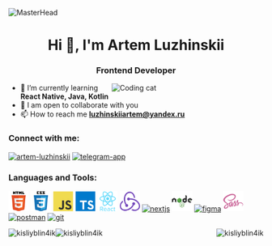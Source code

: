 ![MasterHead](https://user-images.githubusercontent.com/74038190/225813708-98b745f2-7d22-48cf-9150-083f1b00d6c9.gif)
<h1 align="center">Hi 👋, I'm Artem Luzhinskii</h1>
<h3 align="center">Frontend Developer</h3>
<img align="right" alt="Coding cat" width="300" src="https://media0.giphy.com/media/v1.Y2lkPTc5MGI3NjExczd1ZThyejlwZnA4YXQzMG0xaDNyeHNqeDkwcDN3a2ZhZzk0M2MxciZlcD12MV9pbnRlcm5hbF9naWZfYnlfaWQmY3Q9cw/F73KLZL9eAfDcDQFAt/giphy.gif">

- 🌱 I’m currently learning **React Native, Java, Kotlin**
- 🤝 I am open to collaborate with you
- 📫 How to reach me **luzhinskiiartem@yandex.ru**
  
<h3 align="left">Connect with me:</h3>
<p align="left">
<a href="https://linkedin.com/in/artem-luzhinskii" target="blank"><img align="center" src="https://raw.githubusercontent.com/rahuldkjain/github-profile-readme-generator/master/src/images/icons/Social/linked-in-alt.svg" alt="artem-luzhinskii" height="30" width="40" /></a>
<a target="_blank" href="https://t.me/SirArto"><img align="center" width="40" height="40" src="https://img.icons8.com/fluency/96/telegram-app.png" alt="telegram-app"/></a> 
</p>

<h3 align="left">Languages and Tools:</h3>
<p align="left"> 
  <a href="https://www.w3.org/html/" target="_blank" rel="noreferrer"> 
    <img src="https://raw.githubusercontent.com/devicons/devicon/master/icons/html5/html5-original-wordmark.svg" alt="html5" width="40" height="40"/></a>
  <a href="https://www.w3schools.com/css/" target="_blank" rel="noreferrer"> 
    <img src="https://raw.githubusercontent.com/devicons/devicon/master/icons/css3/css3-original-wordmark.svg" alt="css3" width="40" height="40"/></a> 
  <a href="https://developer.mozilla.org/en-US/docs/Web/JavaScript" target="_blank" rel="noreferrer"> 
    <img src="https://raw.githubusercontent.com/devicons/devicon/master/icons/javascript/javascript-original.svg" alt="javascript" width="40" height="40"/></a> 
  <a href="https://www.typescriptlang.org/" target="_blank" rel="noreferrer"> 
    <img src="https://raw.githubusercontent.com/devicons/devicon/master/icons/typescript/typescript-original.svg" alt="typescript" width="40" height="40"/></a> 
  <a href="https://reactjs.org/" target="_blank" rel="noreferrer"> 
    <img src="https://raw.githubusercontent.com/devicons/devicon/master/icons/react/react-original-wordmark.svg" alt="react" width="40" height="40"/></a>
   <a href="https://redux.js.org" target="_blank" rel="noreferrer"> 
    <img src="https://raw.githubusercontent.com/devicons/devicon/master/icons/redux/redux-original.svg" alt="redux" width="40" height="40"/></a>
  <a href="https://nextjs.org/" target="_blank" rel="noreferrer"> 
    <img src="https://cdn.worldvectorlogo.com/logos/nextjs-2.svg" alt="nextjs" width="40" height="40"/></a>
  <a href="https://nodejs.org" target="_blank" rel="noreferrer"> 
    <img src="https://raw.githubusercontent.com/devicons/devicon/master/icons/nodejs/nodejs-original-wordmark.svg" alt="nodejs" width="40" height="40"/></a> 
  <a href="https://www.figma.com/" target="_blank" rel="noreferrer"> 
    <img src="https://www.vectorlogo.zone/logos/figma/figma-icon.svg" alt="figma" width="40" height="40"/></a> 
  <a href="https://sass-lang.com" target="_blank" rel="noreferrer"> 
    <img src="https://raw.githubusercontent.com/devicons/devicon/master/icons/sass/sass-original.svg" alt="sass" width="40" height="40"/></a> 
  <a href="https://postman.com" target="_blank" rel="noreferrer"> 
    <img src="https://www.vectorlogo.zone/logos/getpostman/getpostman-icon.svg" alt="postman" width="40" height="40"/></a>
  <a href="https://git-scm.com/" target="_blank" rel="noreferrer"> 
    <img src="https://www.vectorlogo.zone/logos/git-scm/git-scm-icon.svg" alt="git" width="40" height="40"/></a>  
</p>

<p><img align="left" src="https://github-readme-stats.vercel.app/api?username=kisliyblin4ik&show_icons=true&locale=en&theme=tokyonight" alt="kisliyblin4ik" /></p>

<p><img align="left" src="https://github-readme-stats.vercel.app/api/top-langs?username=kisliyblin4ik&show_icons=true&locale=en&layout=compact&theme=tokyonight" alt="kisliyblin4ik" /></p>

<p><img align="right" src="https://github-readme-streak-stats.herokuapp.com/?user=kisliyblin4ik&show_icons=true&locale=en&theme=tokyonight" alt="kisliyblin4ik" /></p>
